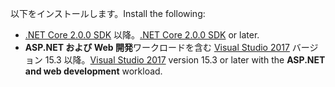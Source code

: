 <span data-ttu-id="c2609-101">以下をインストールします。</span><span class="sxs-lookup"><span data-stu-id="c2609-101">Install the following:</span></span>

* <span data-ttu-id="c2609-102">[.NET Core 2.0.0 SDK](https://www.microsoft.com/net/core) 以降。</span><span class="sxs-lookup"><span data-stu-id="c2609-102">[.NET Core 2.0.0 SDK](https://www.microsoft.com/net/core) or later.</span></span>
* <span data-ttu-id="c2609-103">**ASP.NET および Web 開発**ワークロードを含む [Visual Studio 2017](https://www.visualstudio.com/downloads/) バージョン 15.3 以降。</span><span class="sxs-lookup"><span data-stu-id="c2609-103">[Visual Studio 2017](https://www.visualstudio.com/downloads/) version 15.3 or later with the **ASP.NET and web development** workload.</span></span>
